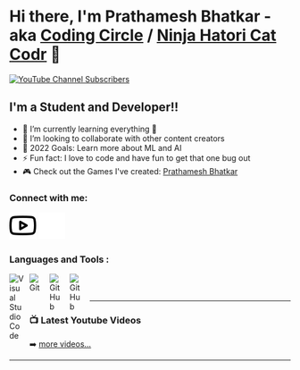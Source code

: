 # Hi there, I'm Prathamesh Bhatkar - aka [Coding Circle][youtube] / [Ninja Hatori Cat Codr][grepper] 👋 

[![YouTube Channel Subscribers](https://img.shields.io/youtube/channel/subscribers/UCHzOI93T5ZZ4TqYJqz6WmYQ?logo=youtube&logoColor=red&style=for-the-badge)][youtube]


## I'm a Student and Developer!!

- 🌱 I’m currently learning everything 🤣
- 👯 I’m looking to collaborate with other content creators
- 🥅 2022 Goals: Learn more about ML and AI
- ⚡ Fun fact: I love to code and have fun to get that one bug out
- 🎮 Check out the Games I've created: [Prathamesh Bhatkar](https://prathamesh-bhatkar.itch.io/)

### Connect with me:

[![website](img/youtube-light.svg)](https://www.youtube.com/channel/UCHzOI93T5ZZ4TqYJqz6WmYQ#gh-light-mode-only)
[![website](img/youtube-dark.svg)](https://www.youtube.com/channel/UCHzOI93T5ZZ4TqYJqz6WmYQ#gh-dark-mode-only)
&nbsp;&nbsp;

### Languages and Tools :

[<img align="left" alt="Visual Studio Code" width="26px" src="https://cdn.jsdelivr.net/gh/devicons/devicon/icons/vscode/vscode-original.svg" style="padding-right:10px;" />]()
[<img align="left" alt="Git" width="26px" src="https://cdn.jsdelivr.net/gh/devicons/devicon/icons/git/git-original.svg" style="padding-right:10px;" />]()
[<img align="left" alt="GitHub" width="26px" src="https://user-images.githubusercontent.com/3369400/139447912-e0f43f33-6d9f-45f8-be46-2df5bbc91289.png" style="padding-right:10px;" />](https://www.youtube.com/playlist?list=PLkwxH9e_vrAJ0WbEsFA9W3I1W-g_BTsbt#gh-dark-mode-only)
[<img align="left" alt="GitHub" width="26px" src="https://user-images.githubusercontent.com/3369400/139448065-39a229ba-4b06-434b-bc67-616e2ed80c8f.png" style="padding-right:10px;" />](https://www.youtube.com/playlist?list=PLkwxH9e_vrAJ0WbEsFA9W3I1W-g_BTsbt#gh-light-mode-only)

<br />
<br />

---

### 📺 Latest Youtube Videos

<!-- YOUTUBE:START -->
<!-- YOUTUBE:END -->

➡️ [more videos...](https://www.youtube.com/channel/UCHzOI93T5ZZ4TqYJqz6WmYQ)

---

[youtube]: https://www.youtube.com/channel/UCHzOI93T5ZZ4TqYJqz6WmYQ
[grepper]: https://www.codegrepper.com/profile/prathamesh-bhatkar
